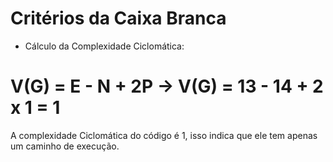 # Critérios da Caixa Branca
- Cálculo da Complexidade Ciclomática:
# V(G) = E - N + 2P  ->  V(G) = 13 - 14 + 2 x 1 = 1
A complexidade Ciclomática do código é 1, isso indica que ele tem apenas um caminho de execução.
